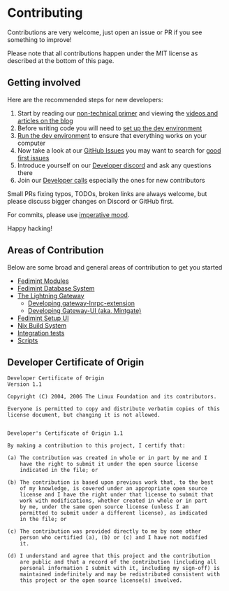 # Contributing

Contributions are very welcome, just open an issue or PR if you see something to improve! 

Please note that all contributions happen under the MIT license as described at the bottom of this page.

## Getting involved

Here are the recommended steps for new developers:
1. Start by reading our [non-technical primer](https://fedimint.org/docs/intro) and viewing the [videos and articles on the blog](https://fedimint.org/blog)
2. Before writing code you will need to [set up the dev environment](dev-env.md)
3. [Run the dev environment](dev-running.md) to ensure that everything works on your computer
4. Now take a look at our [GitHub Issues](https://github.com/fedimint/fedimint/issues) you may want to search for [good first issues](https://github.com/fedimint/fedimint/issues?q=is%3Aopen+is%3Aissue+label%3A%22good+first+issue%22)
5. Introduce yourself on our [Developer discord](https://chat.fedimint.org) and ask any questions there
6. Join our [Developer calls](https://calendar.google.com/calendar/u/0/embed?src=fedimintcalendar@gmail.com) especially the ones for new contributors

Small PRs fixing typos, TODOs, broken links are always welcome, but please discuss bigger changes on Discord or GitHub first.

For commits, please use [imperative mood](https://stackoverflow.com/questions/3580013/should-i-use-past-or-present-tense-in-git-commit-messages/3580764#3580764).

Happy hacking!


## Areas of Contribution

Below are some broad and general areas of contribution to get you started

* [Fedimint Modules](./architecture.md)
* [Fedimint Database System](./database.md)
* [The Lightning Gateway](./gateway.md)
    * [Developing gateway-lnrpc-extension](./gateway.md#developing-gateway-lnrpc-extension)
    * [Developing Gateway-UI (aka, Mintgate)](./gateway.md#developing-gateway-ui-aka-mintgate)
* [Fedimint Setup UI](./ui.md)
* [Nix Build System](./nix-ci.md)
* [Integration tests](../integrationtests/README.md)
* [Scripts](../scripts/README.md)

## Developer Certificate of Origin

```
Developer Certificate of Origin
Version 1.1

Copyright (C) 2004, 2006 The Linux Foundation and its contributors.

Everyone is permitted to copy and distribute verbatim copies of this
license document, but changing it is not allowed.


Developer's Certificate of Origin 1.1

By making a contribution to this project, I certify that:

(a) The contribution was created in whole or in part by me and I
    have the right to submit it under the open source license
    indicated in the file; or

(b) The contribution is based upon previous work that, to the best
    of my knowledge, is covered under an appropriate open source
    license and I have the right under that license to submit that
    work with modifications, whether created in whole or in part
    by me, under the same open source license (unless I am
    permitted to submit under a different license), as indicated
    in the file; or

(c) The contribution was provided directly to me by some other
    person who certified (a), (b) or (c) and I have not modified
    it.

(d) I understand and agree that this project and the contribution
    are public and that a record of the contribution (including all
    personal information I submit with it, including my sign-off) is
    maintained indefinitely and may be redistributed consistent with
    this project or the open source license(s) involved.
```
